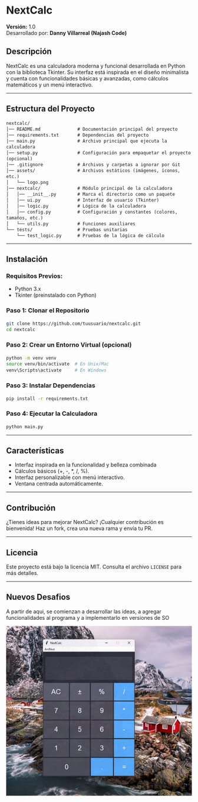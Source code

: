 
# **NextCalc**  
**Versión:** 1.0  
Desarrollado por: **Danny Villarreal (Najash Code)**  

## **Descripción**  
NextCalc es una calculadora moderna y funcional desarrollada en Python con la biblioteca Tkinter. Su interfaz está inspirada en el diseño minimalista y cuenta con funcionalidades básicas y avanzadas, como cálculos matemáticos y un menú interactivo.  

---

## **Estructura del Proyecto**  
```
nextcalc/
│── README.md              # Documentación principal del proyecto
│── requirements.txt       # Dependencias del proyecto
│── main.py                # Archivo principal que ejecuta la calculadora
│── setup.py               # Configuración para empaquetar el proyecto (opcional)
│── .gitignore             # Archivos y carpetas a ignorar por Git
│── assets/                # Archivos estáticos (imágenes, íconos, etc.)
│   └── logo.png
│── nextcalc/              # Módulo principal de la calculadora
│   │── __init__.py        # Marca el directorio como un paquete
│   │── ui.py              # Interfaz de usuario (Tkinter)
│   │── logic.py           # Lógica de la calculadora
│   │── config.py          # Configuración y constantes (colores, tamaños, etc.)
│   └── utils.py           # Funciones auxiliares
└── tests/                 # Pruebas unitarias
    └── test_logic.py      # Pruebas de la lógica de cálculo
```

---

## **Instalación**  
### **Requisitos Previos:**  
- Python 3.x  
- Tkinter (preinstalado con Python)  

### **Paso 1: Clonar el Repositorio**  
```bash
git clone https://github.com/tuusuario/nextcalc.git
cd nextcalc
```

### **Paso 2: Crear un Entorno Virtual (opcional)**  
```bash
python -m venv venv
source venv/bin/activate  # En Unix/Mac
venv\Scripts\activate     # En Windows
```

### **Paso 3: Instalar Dependencias**  
```bash
pip install -r requirements.txt
```

### **Paso 4: Ejecutar la Calculadora**  
```bash
python main.py
```

---

## **Características**  
- Interfaz inspirada en la funcionalidad y belleza combinada  
- Cálculos básicos (+, -, *, /, %).  
- Interfaz personalizable con menú interactivo.  
- Ventana centrada automáticamente.  

---

## **Contribución**  
¿Tienes ideas para mejorar NextCalc? ¡Cualquier contribución es bienvenida! Haz un fork, crea una nueva rama y envía tu PR.  

---

## **Licencia**  
Este proyecto está bajo la licencia MIT. Consulta el archivo `LICENSE` para más detalles.  


---

## **Nuevos Desafios** 
A partir de aqui, se comienzan a desarrollar las ideas, a agregar funcionalidades al programa y a implementarlo en versiones de SO

![alt text](assets/modelo.png)